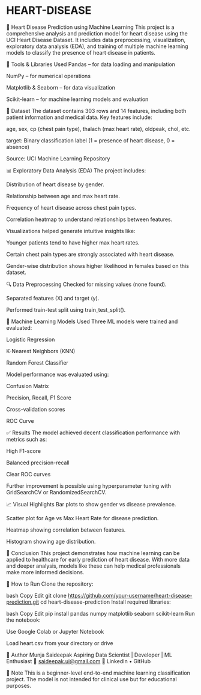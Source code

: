 # HEART-DISEASE
💓 Heart Disease Prediction using Machine Learning
This project is a comprehensive analysis and prediction model for heart disease using the UCI Heart Disease Dataset. It includes data preprocessing, visualization, exploratory data analysis (EDA), and training of multiple machine learning models to classify the presence of heart disease in patients.

🧰 Tools & Libraries Used
Pandas – for data loading and manipulation

NumPy – for numerical operations

Matplotlib & Seaborn – for data visualization

Scikit-learn – for machine learning models and evaluation

📁 Dataset
The dataset contains 303 rows and 14 features, including both patient information and medical data.
Key features include:

age, sex, cp (chest pain type), thalach (max heart rate), oldpeak, chol, etc.

target: Binary classification label (1 = presence of heart disease, 0 = absence)

Source: UCI Machine Learning Repository

📊 Exploratory Data Analysis (EDA)
The project includes:

Distribution of heart disease by gender.

Relationship between age and max heart rate.

Frequency of heart disease across chest pain types.

Correlation heatmap to understand relationships between features.

Visualizations helped generate intuitive insights like:

Younger patients tend to have higher max heart rates.

Certain chest pain types are strongly associated with heart disease.

Gender-wise distribution shows higher likelihood in females based on this dataset.

🔍 Data Preprocessing
Checked for missing values (none found).

Separated features (X) and target (y).

Performed train-test split using train_test_split().

🤖 Machine Learning Models Used
Three ML models were trained and evaluated:

Logistic Regression

K-Nearest Neighbors (KNN)

Random Forest Classifier

Model performance was evaluated using:

Confusion Matrix

Precision, Recall, F1 Score

Cross-validation scores

ROC Curve

✅ Results
The model achieved decent classification performance with metrics such as:

High F1-score

Balanced precision-recall

Clear ROC curves

Further improvement is possible using hyperparameter tuning with GridSearchCV or RandomizedSearchCV.

📈 Visual Highlights
Bar plots to show gender vs disease prevalence.

Scatter plot for Age vs Max Heart Rate for disease prediction.

Heatmap showing correlation between features.

Histogram showing age distribution.

🧠 Conclusion
This project demonstrates how machine learning can be applied to healthcare for early prediction of heart disease. With more data and deeper analysis, models like these can help medical professionals make more informed decisions.

🚀 How to Run
Clone the repository:

bash
Copy
Edit
git clone https://github.com/your-username/heart-disease-prediction.git
cd heart-disease-prediction
Install required libraries:

bash
Copy
Edit
pip install pandas numpy matplotlib seaborn scikit-learn
Run the notebook:

Use Google Colab or Jupyter Notebook

Load heart.csv from your directory or drive

👤 Author
Munja Saideepak
Aspiring Data Scientist | Developer | ML Enthusiast
📧 saideepak.ui@gmail.com
🔗 LinkedIn • GitHub

📌 Note
This is a beginner-level end-to-end machine learning classification project. The model is not intended for clinical use but for educational purposes.

